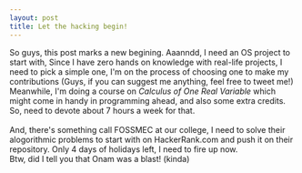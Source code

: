```yaml
---
layout: post
title: Let the hacking begin!
---
```


<p>So guys, this post marks a new begining. Aaanndd, I need an OS project to start with, Since I have zero hands on knowledge with real-life projects, I need to pick a simple one, I'm on the process of choosing one to make my contributions (Guys, if you can suggest me anything, feel free to tweet me!)<br>
Meanwhile, I'm doing a course on <i>Calculus of One Real Variable</i> which might come in handy in programming ahead, and also some extra credits. So, need to devote about 7 hours a week for that.
<br><br>
And, there's something call FOSSMEC at our college, I need to solve their alogorithmic problems to start with on HackerRank.com and push it on their repository.
Only 4 days of holidays left, I need to fire up now.
<br>
Btw, did I tell you that Onam was a blast! (kinda)</p>